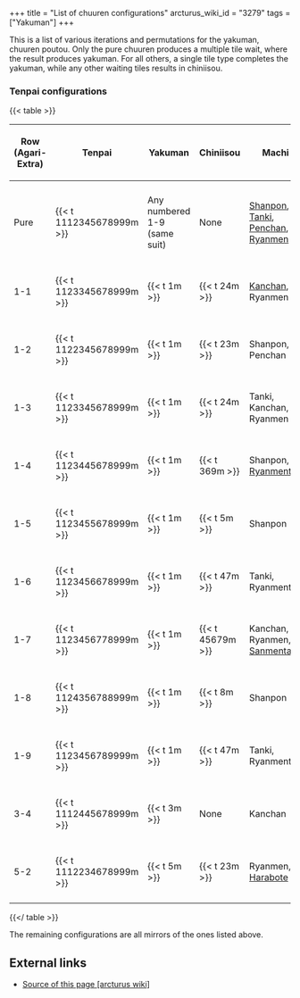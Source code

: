 +++
title = "List of chuuren configurations"
arcturus_wiki_id = "3279"
tags = ["Yakuman"]
+++

This is a list of various iterations and permutations for the yakuman, chuuren poutou. Only the pure
chuuren produces a multiple tile wait, where the result produces yakuman. For all others, a single
tile type completes the yakuman, while any other waiting tiles results in chiniisou.

### Tenpai configurations

{{< table >}}

<table>
<thead>
<tr class="header">
<th><p>Row<br />
(Agari-Extra)</p></th>
<th><p>Tenpai</p></th>
<th><p>Yakuman</p></th>
<th><p>Chiniisou</p></th>
<th><p>Machi</p></th>
</tr>
</thead>
<tbody>
<tr class="odd">
<td></td>
<td></td>
<td></td>
<td></td>
<td></td>
</tr>
<tr class="even">
<td><p>Pure</p></td>
<td><p>{{&lt; t 1112345678999m &gt;}}</p></td>
<td><p>Any numbered 1-9<br />
(same suit)</p></td>
<td><p>None</p></td>
<td><p><a href="Shanpon" title="wikilink">Shanpon</a>, <a href="Tanki" title="wikilink">Tanki</a>, <a href="Penchan" title="wikilink">Penchan</a>, <a href="Ryanmen" title="wikilink">Ryanmen</a></p></td>
</tr>
<tr class="odd">
<td></td>
<td></td>
<td></td>
<td></td>
<td></td>
</tr>
<tr class="even">
<td><p>1-1</p></td>
<td><p>{{&lt; t 1123345678999m &gt;}}</p></td>
<td><p>{{&lt; t 1m &gt;}}</p></td>
<td><p>{{&lt; t 24m &gt;}}</p></td>
<td><p><a href="Kanchan" title="wikilink">Kanchan</a>, Ryanmen</p></td>
</tr>
<tr class="odd">
<td></td>
<td></td>
<td></td>
<td></td>
<td></td>
</tr>
<tr class="even">
<td><p>1-2</p></td>
<td><p>{{&lt; t 1122345678999m &gt;}}</p></td>
<td><p>{{&lt; t 1m &gt;}}</p></td>
<td><p>{{&lt; t 23m &gt;}}</p></td>
<td><p>Shanpon, Penchan</p></td>
</tr>
<tr class="odd">
<td></td>
<td></td>
<td></td>
<td></td>
<td></td>
</tr>
<tr class="even">
<td><p>1-3</p></td>
<td><p>{{&lt; t 1123345678999m &gt;}}</p></td>
<td><p>{{&lt; t 1m &gt;}}</p></td>
<td><p>{{&lt; t 24m &gt;}}</p></td>
<td><p>Tanki, Kanchan, Ryanmen</p></td>
</tr>
<tr class="odd">
<td></td>
<td></td>
<td></td>
<td></td>
<td></td>
</tr>
<tr class="even">
<td><p>1-4</p></td>
<td><p>{{&lt; t 1123445678999m &gt;}}</p></td>
<td><p>{{&lt; t 1m &gt;}}</p></td>
<td><p>{{&lt; t 369m &gt;}}</p></td>
<td><p>Shanpon, <a href="Ryanmenten" title="wikilink">Ryanmenten</a></p></td>
</tr>
<tr class="odd">
<td></td>
<td></td>
<td></td>
<td></td>
<td></td>
</tr>
<tr class="even">
<td><p>1-5</p></td>
<td><p>{{&lt; t 1123455678999m &gt;}}</p></td>
<td><p>{{&lt; t 1m &gt;}}</p></td>
<td><p>{{&lt; t 5m &gt;}}</p></td>
<td><p>Shanpon</p></td>
</tr>
<tr class="odd">
<td></td>
<td></td>
<td></td>
<td></td>
<td></td>
</tr>
<tr class="even">
<td><p>1-6</p></td>
<td><p>{{&lt; t 1123456678999m &gt;}}</p></td>
<td><p>{{&lt; t 1m &gt;}}</p></td>
<td><p>{{&lt; t 47m &gt;}}</p></td>
<td><p>Tanki, Ryanmenten</p></td>
</tr>
<tr class="odd">
<td></td>
<td></td>
<td></td>
<td></td>
<td></td>
</tr>
<tr class="even">
<td><p>1-7</p></td>
<td><p>{{&lt; t 1123456778999m &gt;}}</p></td>
<td><p>{{&lt; t 1m &gt;}}</p></td>
<td><p>{{&lt; t 45679m &gt;}}</p></td>
<td><p>Kanchan, Ryanmen, <a href="Sanmentan" title="wikilink">Sanmentan</a></p></td>
</tr>
<tr class="odd">
<td></td>
<td></td>
<td></td>
<td></td>
<td></td>
</tr>
<tr class="even">
<td><p>1-8</p></td>
<td><p>{{&lt; t 1124356788999m &gt;}}</p></td>
<td><p>{{&lt; t 1m &gt;}}</p></td>
<td><p>{{&lt; t 8m &gt;}}</p></td>
<td><p>Shanpon</p></td>
</tr>
<tr class="odd">
<td></td>
<td></td>
<td></td>
<td></td>
<td></td>
</tr>
<tr class="even">
<td><p>1-9</p></td>
<td><p>{{&lt; t 1123456789999m &gt;}}</p></td>
<td><p>{{&lt; t 1m &gt;}}</p></td>
<td><p>{{&lt; t 47m &gt;}}</p></td>
<td><p>Tanki, Ryanmenten</p></td>
</tr>
<tr class="odd">
<td></td>
<td></td>
<td></td>
<td></td>
<td></td>
</tr>
<tr class="even">
<td><p>3-4</p></td>
<td><p>{{&lt; t 1112445678999m &gt;}}</p></td>
<td><p>{{&lt; t 3m &gt;}}</p></td>
<td><p>None</p></td>
<td><p>Kanchan</p></td>
</tr>
<tr class="odd">
<td></td>
<td></td>
<td></td>
<td></td>
<td></td>
</tr>
<tr class="even">
<td><p>5-2</p></td>
<td><p>{{&lt; t 1112234678999m &gt;}}</p></td>
<td><p>{{&lt; t 5m &gt;}}</p></td>
<td><p>{{&lt; t 23m &gt;}}</p></td>
<td><p>Ryanmen, <a href="Harabote" title="wikilink">Harabote</a></p></td>
</tr>
<tr class="odd">
<td></td>
<td></td>
<td></td>
<td></td>
<td></td>
</tr>
</tbody>
</table>

{{</ table >}}

The remaining configurations are all mirrors of the ones listed above.

## External links

- [Source of this page [arcturus wiki]](http://arcturus.su/wiki/List_of_chuuren_configurations)

